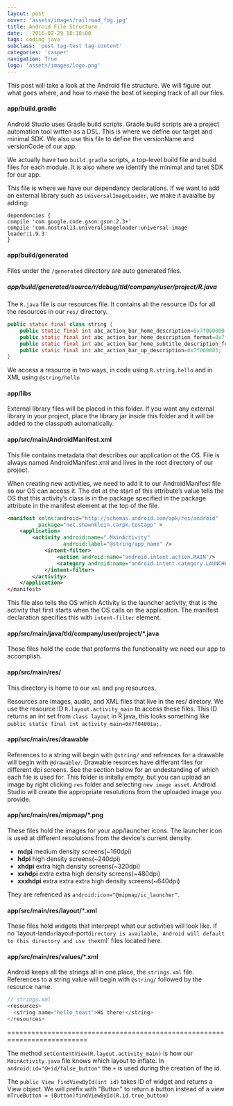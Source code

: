 ```yaml
---
layout: post
cover: 'assets/images/railroad_fog.jpg'
title: Android File Structure
date:   2016-07-29 10:18:00
tags: coding java
subclass: 'post tag-test tag-content'
categories: 'casper'
navigation: True
logo: 'assets/images/logo.png'
---
```


This post will take a look at the Android file structure. We will figure out what goes where, and how to make the best of keeping track of all our files.

#### app/build.gradle

Android Studio uses Gradle build scripts. Gradle build scripts are a project automation tool wrtten as a DSL. This is where we define our target and minimal SDK. We also use this file to define the versionName and versionCode of our app.

We actually have two `build.gradle` scripts, a top-level build file and build files for each module. It is also where we identify the minimal and taret SDK for our app.

This file is where we have our dependancy declarations. If we want to add an external library such as `UniversalImageLoader`, we  make it avaialbe by adding:

````
dependencies {
compile 'com.google.code.gson:gson:2.3+'
compile 'com.nostral13.univeralimageloader:universal-image-loader:1.9.3'
}
````

#### app/build/generated

Files under the `/generated` directory are auto generated files.

##### app/build/generated/source/r/debug/tld/company/user/project/R.java

The `R.java` file is our resources file. It contains all the resource IDs for all the resources in our `res/` directory.

````java
public static final class string {
    public static final int abc_action_bar_home_description=0x7f060000;
    public static final int abc_action_bar_home_description_format=0x7f060001;
    public static final int abc_action_bar_home_subtitle_description_format=0x7f060002;
    public static final int abc_action_bar_up_description=0x7f060003;
}
````

We access a resource in two ways, in code using `R.string.hello` and in XML using `@string/hello`

#### app/libs

External library files will be placed in this folder. If you want any external library in your project, place the library jar inside this folder and it will be added to the classpath automatically.

#### app/src/main/AndroidManifest.xml

This file contains metadata that describes our application ot the OS. File is always named AndroidManifest.xml and lives in the root directory of our project.

When creating new activities, we need to add it to our AndroidManifest file so our OS can access it. The dot at the start of this attribute’s value tells the OS that this activity’s class is in the package specified in the package attribute in the manifest element at the top of the file.

````xml
<manifest xmlns:android="http://schemas.android.com/apk/res/android"
          package="net.shawnklein.carpk.testapp" >
    <application>
        <activity android:name=".MainActivity"
                  android:label="@string/app_name" />
            <intent-filter>
                <action android:name="android.intent.action.MAIN"/>
                <category android:name="android.intent.category.LAUNCHER"/>
            </intent-filter>
        </activity>
    </application>
</manifest>
````
This file also tells the OS which Activity is the launcher activity, that is the activity that first starts when the OS calls on the application. The manifest declaration specifies this with `intent-filter` element.

#### app/src/main/java/tld/company/user/project/*.java

These files hold the code that preforms the functionality we need our app to accomplish.

#### app/src/main/res/

This directory is home to our `xml`  and `png` resources. 

Resources are images, audio, and XML files that live in the res/ diretory. We use the resource ID `R.layout.activity_main` to access these files. This ID returns an int set from `class layout` in R.java, this looks something like  `public static final int activity_main=0x7f04001a;`.

#### app/src/main/res/drawable

References to a string will begin with `@string/` and refrences for a drawable will begin with `@drawable/`. Drawable resorces have differant files for different dpi screens. See the section below for an undestanding of which each file is used for. This folder is initally empty, but you can upload an image by right clicking `res` folder and selecting `new image asset`. Android Studio will create the appropriate resolutions from the uploaded image you provide.

#### app/src/main/res/mipmap/*.png

These files hold the images for your app/launcher icons. The launcher icon is used at different resolutions from the device's current density.

* __mdpi__ medium density screens(~160dpi)
* __hdpi__ high density screens(~240dpi)
* __xhdpi__ extra high density screens(~320dpi)
* __xxhdpi__ extra extra high density screens(~480dpi)
* __xxxhdpi__ extra extra extra high density screens(~640dpi)

They are refrenced as `android:icon="@mipmap/ic_launcher"`.

#### app/src/main/res/layout/*.xml

These files hold widgets that interprept what our activities will look like. If no 'layout-land` or `layout-port` directory is available, Android will default to this directory and use the `xml` files located here.

#### app/src/main/res/values/*.xml


Android keeps all the strings all in one place, the `strings.xml` file. References to a string value will begin with `@string/` followed by the resource name.

````java
// strings.xml
<resources>
  <string name="hello_toast">Hi there!</string>
</resources>
````





==========================================================================



The method `setContentView(R.layout.activity_main)` is how our `MainActivity.java` file knows which layout to inflate. In `android:id="@+id/false_button"` the `+` is used during the creation of the id.

The `public View findViewById(int id)` takes ID of widget and returns a View object. We will prefix with "Button" to return a button instead of a view `mTrueButton = (Button)findViewById(R.id.true_button)`














